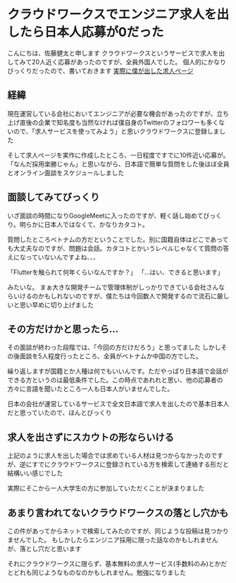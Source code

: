 # クラウドワークスでエンジニア求人を出したら日本人応募が0だった
こんにちは、佐藤健太と申します
クラウドワークスというサービスで求人を出してみて20人近く応募があったのですが、全員外国人でした。
個人的にかなりびっくりだったので、書いておきます
[実際に僕が出した求人ページ](https://crowdworks.jp/public/jobs/10241114)

## 経緯
現在運営している会社においてエンジニアが必要な機会があったのですが、立ち上げ直後の企業で知名度も当然なければ僕自身のTwitterのフォロワーも多くないので、「求人サービスを使ってみよう」と思いクラウドワークスに登録しました

そして求人ページを実作に作成したところ、一日程度ですでに10件近い応募が。「なんだ採用楽勝じゃん」と思いながら、日本語で簡単な質問をした後ほぼ全員とオンライン面談をスケジュールしました

## 面談してみてびっくり
いざ面談の時間になりGoogleMeetに入ったのですが、軽く話し始めてびっくり。明らかに日本人ではなくて、かなりカタコト。

質問したところベトナムの方だということでした。別に国籍自体はどこであっても大丈夫なのですが、問題は会話。カタコトとかいうレベルじゃなくて質問の答えになっていないんですよね、、、

「Flutterを触られて何年くらいなんですか？」
「...はい、できると思います」

みたいな。
まぁ大きな開発チームで管理体制がしっかりできている会社さんならいけるのかもしれないのですが、僕たちは今回数人で開発するので流石に厳しいと思い早めに切り上げました

## その方だけかと思ったら...
その面談が終わった段階では、「今回の方だけだろう」と思ってました
しかしその後面談を5人程度行ったところ、全員がベトナムか中国の方でした。

繰り返しますが国籍とか人種は何でもいいんです。ただやっぱり日本語で会話ができる方というのは最低条件でした。この時点であれれと思い、他の応募者の方々に言語を聞いたところ一人も日本人がいませんでした。

日本の会社が運営しているサービスで全文日本語で求人を出したので基本日本人だと思っていたので、ほんとびっくり

## 求人を出さずにスカウトの形ならいける
上記のように求人を出した場合では求めている人材は見つからなかったのですが、逆にすでにクラウドワークスに登録されている方を検索して連絡する形だと結構いい感じでした

実際にそこから一人大学生の方に参加していただくことが決まりました

## あまり言われてないクラウドワークスの落とし穴かも
この件があってからネットで検索してみたのですが、同じような投稿は見つかりませんでした。
もしかしたらエンジニア採用に限った話なのかもしれませんが、落とし穴だと思います

それにクラウドワークスに限らず、基本無料の求人サービス(手数料のみ)とかだとどれも同じようなものなのかもしれません。勉強になりました
